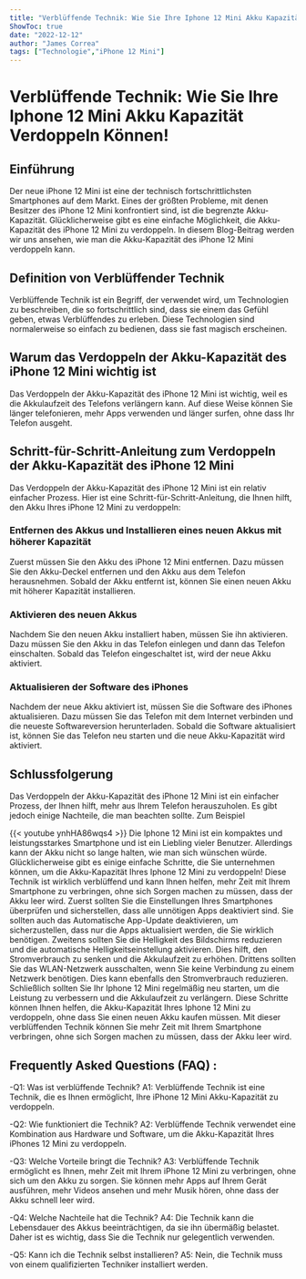 ```yaml
---
title: "Verblüffende Technik: Wie Sie Ihre Iphone 12 Mini Akku Kapazität Verdoppeln Können!"
ShowToc: true 
date: "2022-12-12"
author: "James Correa" 
tags: ["Technologie","iPhone 12 Mini"]
---
```

# Verblüffende Technik: Wie Sie Ihre Iphone 12 Mini Akku Kapazität Verdoppeln Können!

## Einführung

Der neue iPhone 12 Mini ist eine der technisch fortschrittlichsten Smartphones auf dem Markt. Eines der größten Probleme, mit denen Besitzer des iPhone 12 Mini konfrontiert sind, ist die begrenzte Akku-Kapazität. Glücklicherweise gibt es eine einfache Möglichkeit, die Akku-Kapazität des iPhone 12 Mini zu verdoppeln. In diesem Blog-Beitrag werden wir uns ansehen, wie man die Akku-Kapazität des iPhone 12 Mini verdoppeln kann.

## Definition von Verblüffender Technik

Verblüffende Technik ist ein Begriff, der verwendet wird, um Technologien zu beschreiben, die so fortschrittlich sind, dass sie einem das Gefühl geben, etwas Verblüffendes zu erleben. Diese Technologien sind normalerweise so einfach zu bedienen, dass sie fast magisch erscheinen.

## Warum das Verdoppeln der Akku-Kapazität des iPhone 12 Mini wichtig ist

Das Verdoppeln der Akku-Kapazität des iPhone 12 Mini ist wichtig, weil es die Akkulaufzeit des Telefons verlängern kann. Auf diese Weise können Sie länger telefonieren, mehr Apps verwenden und länger surfen, ohne dass Ihr Telefon ausgeht.

## Schritt-für-Schritt-Anleitung zum Verdoppeln der Akku-Kapazität des iPhone 12 Mini

Das Verdoppeln der Akku-Kapazität des iPhone 12 Mini ist ein relativ einfacher Prozess. Hier ist eine Schritt-für-Schritt-Anleitung, die Ihnen hilft, den Akku Ihres iPhone 12 Mini zu verdoppeln:

### Entfernen des Akkus und Installieren eines neuen Akkus mit höherer Kapazität

Zuerst müssen Sie den Akku des iPhone 12 Mini entfernen. Dazu müssen Sie den Akku-Deckel entfernen und den Akku aus dem Telefon herausnehmen. Sobald der Akku entfernt ist, können Sie einen neuen Akku mit höherer Kapazität installieren.

### Aktivieren des neuen Akkus

Nachdem Sie den neuen Akku installiert haben, müssen Sie ihn aktivieren. Dazu müssen Sie den Akku in das Telefon einlegen und dann das Telefon einschalten. Sobald das Telefon eingeschaltet ist, wird der neue Akku aktiviert.

### Aktualisieren der Software des iPhones

Nachdem der neue Akku aktiviert ist, müssen Sie die Software des iPhones aktualisieren. Dazu müssen Sie das Telefon mit dem Internet verbinden und die neueste Softwareversion herunterladen. Sobald die Software aktualisiert ist, können Sie das Telefon neu starten und die neue Akku-Kapazität wird aktiviert.

## Schlussfolgerung

Das Verdoppeln der Akku-Kapazität des iPhone 12 Mini ist ein einfacher Prozess, der Ihnen hilft, mehr aus Ihrem Telefon herauszuholen. Es gibt jedoch einige Nachteile, die man beachten sollte. Zum Beispiel

{{< youtube ynhHA86wqs4 >}} 
Die Iphone 12 Mini ist ein kompaktes und leistungsstarkes Smartphone und ist ein Liebling vieler Benutzer. Allerdings kann der Akku nicht so lange halten, wie man sich wünschen würde. Glücklicherweise gibt es einige einfache Schritte, die Sie unternehmen können, um die Akku-Kapazität Ihres Iphone 12 Mini zu verdoppeln! Diese Technik ist wirklich verblüffend und kann Ihnen helfen, mehr Zeit mit Ihrem Smartphone zu verbringen, ohne sich Sorgen machen zu müssen, dass der Akku leer wird. Zuerst sollten Sie die Einstellungen Ihres Smartphones überprüfen und sicherstellen, dass alle unnötigen Apps deaktiviert sind. Sie sollten auch das Automatische App-Update deaktivieren, um sicherzustellen, dass nur die Apps aktualisiert werden, die Sie wirklich benötigen. Zweitens sollten Sie die Helligkeit des Bildschirms reduzieren und die automatische Helligkeitseinstellung aktivieren. Dies hilft, den Stromverbrauch zu senken und die Akkulaufzeit zu erhöhen. Drittens sollten Sie das WLAN-Netzwerk ausschalten, wenn Sie keine Verbindung zu einem Netzwerk benötigen. Dies kann ebenfalls den Stromverbrauch reduzieren. Schließlich sollten Sie Ihr Iphone 12 Mini regelmäßig neu starten, um die Leistung zu verbessern und die Akkulaufzeit zu verlängern. Diese Schritte können Ihnen helfen, die Akku-Kapazität Ihres Iphone 12 Mini zu verdoppeln, ohne dass Sie einen neuen Akku kaufen müssen. Mit dieser verblüffenden Technik können Sie mehr Zeit mit Ihrem Smartphone verbringen, ohne sich Sorgen machen zu müssen, dass der Akku leer wird.

## Frequently Asked Questions (FAQ) :
-Q1: Was ist verblüffende Technik?
A1: Verblüffende Technik ist eine Technik, die es Ihnen ermöglicht, Ihre iPhone 12 Mini Akku-Kapazität zu verdoppeln.

-Q2: Wie funktioniert die Technik?
A2: Verblüffende Technik verwendet eine Kombination aus Hardware und Software, um die Akku-Kapazität Ihres iPhones 12 Mini zu verdoppeln.

-Q3: Welche Vorteile bringt die Technik?
A3: Verblüffende Technik ermöglicht es Ihnen, mehr Zeit mit Ihrem iPhone 12 Mini zu verbringen, ohne sich um den Akku zu sorgen. Sie können mehr Apps auf Ihrem Gerät ausführen, mehr Videos ansehen und mehr Musik hören, ohne dass der Akku schnell leer wird.

-Q4: Welche Nachteile hat die Technik?
A4: Die Technik kann die Lebensdauer des Akkus beeinträchtigen, da sie ihn übermäßig belastet. Daher ist es wichtig, dass Sie die Technik nur gelegentlich verwenden.

-Q5: Kann ich die Technik selbst installieren?
A5: Nein, die Technik muss von einem qualifizierten Techniker installiert werden.


